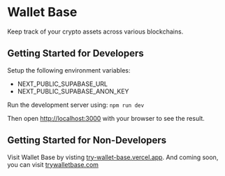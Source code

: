 # Wallet Base

Keep track of your crypto assets across various blockchains.

## Getting Started for Developers

Setup the following environment variables:

- NEXT_PUBLIC_SUPABASE_URL
- NEXT_PUBLIC_SUPABASE_ANON_KEY

Run the development server using: `npm run dev`

Then open [http://localhost:3000](http://localhost:3000) with your browser to see the result.

## Getting Started for Non-Developers

Visit Wallet Base by visting
[try-wallet-base.vercel.app](https://try-wallet-base.vercel.app/). And coming
soon, you can visit [trywalletbase.com](https://www.trywalletbase.com/)
